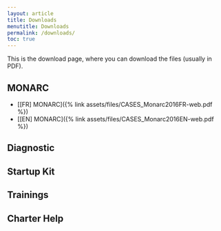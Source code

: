 ```yaml
---
layout: article
title: Downloads
menutitle: Downloads
permalink: /downloads/
toc: true
---
```

This is the download page, where you can download the files (usually in PDF).

## MONARC

* [[FR] MONARC]({% link assets/files/CASES_Monarc2016FR-web.pdf %})
* [[EN] MONARC]({% link assets/files/CASES_Monarc2016EN-web.pdf %})

## Diagnostic

## Startup Kit

## Trainings

## Charter Help
